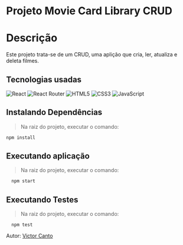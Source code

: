 # Projeto Movie Card Library CRUD

# Descrição
Este projeto trata-se de um CRUD, uma aplição que cria, ler, atualiza e deleta filmes.

## Tecnologias usadas
![React](https://img.shields.io/badge/react-%2320232a.svg?style=for-the-badge&logo=react&logoColor=%2361DAFB)
![React Router](https://img.shields.io/badge/React_Router-CA4245?style=for-the-badge&logo=react-router&logoColor=white)
![HTML5](https://img.shields.io/badge/html5-%23E34F26.svg?style=for-the-badge&logo=html5&logoColor=white)
![CSS3](https://img.shields.io/badge/css3-%231572B6.svg?style=for-the-badge&logo=css3&logoColor=white)
![JavaScript](https://img.shields.io/badge/javascript-%23323330.svg?style=for-the-badge&logo=javascript&logoColor=%23F7DF1E)

## Instalando Dependências

> Na raiz do projeto, executar o comando:
```bash
npm install
``` 
## Executando aplicação

> Na raiz do projeto, executar o comando:
  ```bash
    npm start
  ```

## Executando Testes

> Na raiz do projeto, executar o comando:
  ```
    npm test
  ```

  Autor: [Victor Canto](https://www.linkedin.com/in/vscanto/)